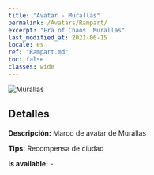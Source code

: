 ```yaml
---
title: "Avatar - Murallas"
permalink: /Avatars/Rampart/
excerpt: "Era of Chaos  Murallas"
last_modified_at: 2021-06-15
locale: es
ref: "Rampart.md"
toc: false
classes: wide
---
```

 ![Murallas](/images/a/avatarFrame_12.png)

## Detalles

 **Descripción:** Marco de avatar de Murallas 

 **Tips:** Recompensa de ciudad 

 **Is available:**  - 

